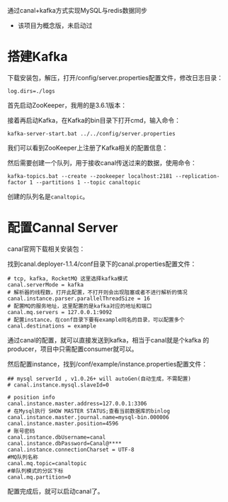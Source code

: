 通过canal+kafka方式实现MySQL与redis数据同步

- 该项目为概念版，未启动过

# 搭建Kafka
下载安装包，解压，打开/config/server.properties配置文件，修改日志目录：

```shell
log.dirs=./logs
```

首先启动ZooKeeper，我用的是3.6.1版本：



接着再启动Kafka，在Kafka的bin目录下打开cmd，输入命令：

```shell
kafka-server-start.bat ../../config/server.properties
```

我们可以看到ZooKeeper上注册了Kafka相关的配置信息：



然后需要创建一个队列，用于接收canal传送过来的数据，使用命令：

```shell
kafka-topics.bat --create --zookeeper localhost:2181 --replication-factor 1 --partitions 1 --topic canaltopic
```

创建的队列名是`canaltopic`。

# 配置Cannal Server
canal官网下载相关安装包：


找到canal.deployer-1.1.4/conf目录下的canal.properties配置文件：

```properties
# tcp, kafka, RocketMQ 这里选择kafka模式
canal.serverMode = kafka
# 解析器的线程数，打开此配置，不打开则会出现阻塞或者不进行解析的情况
canal.instance.parser.parallelThreadSize = 16
# 配置MQ的服务地址，这里配置的是kafka对应的地址和端口
canal.mq.servers = 127.0.0.1:9092
# 配置instance，在conf目录下要有example同名的目录，可以配置多个
canal.destinations = example
```

通过canal的配置，就可以直接发送到kafka，相当于canal就是个kafka
的producer，项目中只需配置consumer就可以。

然后配置instance，找到/conf/example/instance.properties配置文件：

```properties
## mysql serverId , v1.0.26+ will autoGen(自动生成，不需配置)
# canal.instance.mysql.slaveId=0

# position info
canal.instance.master.address=127.0.0.1:3306
# 在Mysql执行 SHOW MASTER STATUS;查看当前数据库的binlog
canal.instance.master.journal.name=mysql-bin.000006
canal.instance.master.position=4596
# 账号密码
canal.instance.dbUsername=canal
canal.instance.dbPassword=Canal@****
canal.instance.connectionCharset = UTF-8
#MQ队列名称
canal.mq.topic=canaltopic
#单队列模式的分区下标
canal.mq.partition=0
```

配置完成后，就可以启动canal了。